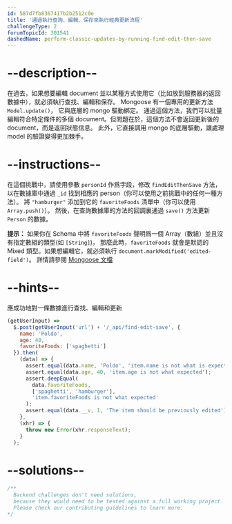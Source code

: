 ```yaml
---
id: 587d7fb8367417b2b2512c0e
title: '通過執行查詢、編輯、保存來執行經典更新流程'
challengeType: 2
forumTopicId: 301541
dashedName: perform-classic-updates-by-running-find-edit-then-save
---
```


# --description--

在過去，如果想要編輯 document 並以某種方式使用它（比如放到服務器的返回數據中），就必須執行查找、編輯和保存。 Mongoose 有一個專用的更新方法 `Model.update()`， 它與底層的 mongo 驅動綁定。 通過這個方法，我們可以批量編輯符合特定條件的多個 document。但問題在於，這個方法不會返回更新後的 document，而是返回狀態信息。 此外，它直接調用 mongo 的底層驅動，讓處理 model 的驗證變得更加棘手。

# --instructions--

在這個挑戰中，請使用參數 `personId` 作爲字段，修改 `findEditThenSave` 方法，以在數據庫中通過 `_id` 找到相應的 person（你可以使用之前挑戰中的任何一種方法）。 將 `"hamburger"` 添加到它的 `favoriteFoods` 清單中（你可以使用 `Array.push()`）。 然後，在查詢數據庫的方法的回調裏通過 `save()` 方法更新 `Person` 的數據。

**提示：** 如果你在 Schema 中將 `favoriteFoods` 聲明爲一個 Array（數組）並且沒有指定數組的類型(如 `[String]`)， 那麼此時，`favoriteFoods` 就會是默認的 Mixed 類型。如果想編輯它，就必須執行 `document.markModified('edited-field')`。 詳情請參閱 [Mongoose 文檔](https://mongoosejs.com/docs/schematypes.html#Mixed)

# --hints--

應成功地對一條數據進行查找、編輯和更新

```js
(getUserInput) =>
  $.post(getUserInput('url') + '/_api/find-edit-save', {
    name: 'Poldo',
    age: 40,
    favoriteFoods: ['spaghetti']
  }).then(
    (data) => {
      assert.equal(data.name, 'Poldo', 'item.name is not what is expected');
      assert.equal(data.age, 40, 'item.age is not what expected');
      assert.deepEqual(
        data.favoriteFoods,
        ['spaghetti', 'hamburger'],
        'item.favoriteFoods is not what expected'
      );
      assert.equal(data.__v, 1, 'The item should be previously edited');
    },
    (xhr) => {
      throw new Error(xhr.responseText);
    }
  );
```

# --solutions--

```js
/**
  Backend challenges don't need solutions, 
  because they would need to be tested against a full working project. 
  Please check our contributing guidelines to learn more.
*/
```
